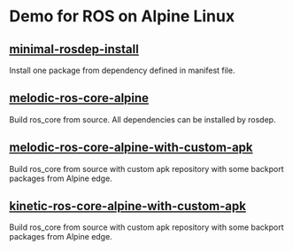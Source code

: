 # Demo for ROS on Alpine Linux

## [minimal-rosdep-install](minimal-rosdep-install/)

Install one package from dependency defined in manifest file.

## [melodic-ros-core-alpine](melodic-ros-core-alpine/)

Build ros_core from source. All dependencies can be installed by rosdep.

## [melodic-ros-core-alpine-with-custom-apk](melodic-ros-core-alpine-with-custom-apk/)

Build ros_core from source with custom apk repository with some backport packages from Alpine edge.

## [kinetic-ros-core-alpine-with-custom-apk](kinetic-ros-core-alpine-with-custom-apk/)

Build ros_core from source with custom apk repository with some backport packages from Alpine edge.
